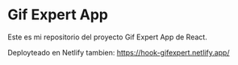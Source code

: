# Gif Expert App

Este es mi repositorio del proyecto Gif Expert App de React.

Deployteado en Netlify tambien: https://hook-gifexpert.netlify.app/